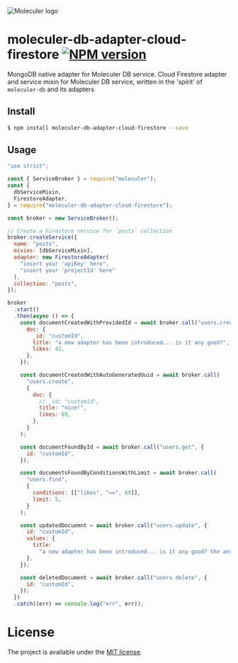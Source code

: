 ![Moleculer logo](http://moleculer.services/images/banner.png)

# moleculer-db-adapter-cloud-firestore [![NPM version](https://img.shields.io/npm/v/moleculer-db-adapter-cloud-firestore.svg)](https://www.npmjs.com/package/moleculer-db-adapter-cloud-firestore)

MongoDB native adapter for Moleculer DB service.
Cloud Firestore adapter and service mixin for Moleculer DB service, written in the 'spirit' of `moleculer-db` and its adapters

## Install

```bash
$ npm install moleculer-db-adapter-cloud-firestore --save
```

## Usage

```js
"use strict";

const { ServiceBroker } = require("moleculer");
const {
  dbServiceMixin,
  FirestoreAdapter,
} = require("moleculer-db-adapter-cloud-firestore");

const broker = new ServiceBroker();

// Create a Firestore service for `posts` collection
broker.createService({
  name: "posts",
  mixins: [dbServiceMixin],
  adapter: new FirestoreAdapter(
    "insert your 'apiKey' here",
    "insert your 'projectId' here"
  ),
  collection: "posts",
});

broker
  .start()
  .then(async () => {
    const documentCreatedWithProvidedId = await broker.call("users.create", {
      doc: {
        _id: "customId",
        title: "a new adapter has been introduced... is it any good?",
        likes: 42,
      },
    });

    const documentCreatedWithAutoGeneratedUuid = await broker.call(
      "users.create",
      {
        doc: {
          // _id: "customId",
          title: "nice!",
          likes: 69,
        },
      }
    );

    const documentFoundById = await broker.call("users.get", {
      id: "customId",
    });

    const documentsFoundByConditionsWithLimit = await broker.call(
      "users.find",
      {
        conditions: [["likes", "==", 69]],
        limit: 5,
      }
    );

    const updatedDocuemnt = await broker.call("users.update", {
      id: "customId",
      values: {
        title:
          "a new adapter has been introduced... is it any good? the answer is 'true'",
      },
    });

    const deletedDocument = await broker.call("users.delete", {
      id: "customId",
    });
  })
  .catch((err) => console.log("err", err));
```

# License

The project is available under the [MIT license](https://tldrlegal.com/license/mit-license).
